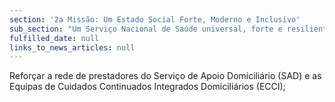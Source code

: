 ```yaml
---
section: '2a Missão: Um Estado Social Forte, Moderno e Inclusivo'
sub_section: "Um Serviço Nacional de Saúde universal, forte e resiliente"
fulfilled_date: null
links_to_news_articles: null
---
```


Reforçar a rede de prestadores do Serviço de Apoio Domiciliário (SAD) e as Equipas de Cuidados Continuados Integrados Domiciliários (ECCI);